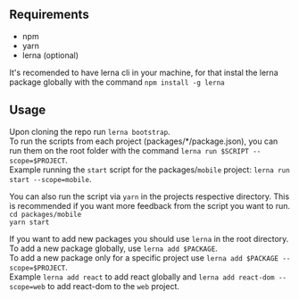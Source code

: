 ## Requirements

* npm
* yarn
* lerna (optional)

It's recomended to have lerna cli in your machine, for that instal the lerna package globally with the command `npm install -g lerna`

## Usage

Upon cloning the repo run `lerna bootstrap`.  
To run the scripts from each project (packages/*/package.json), you can run them on the root folder with the command `lerna run $SCRIPT --scope=$PROJECT`.  
Example running the `start` script for the packages/`mobile` project: `lerna run start --scope=mobile`.

You can also run the script via `yarn` in the projects respective directory. This is recommended if you want more feedback from the script you want to run.  
`cd packages/mobile`  
`yarn start`

If you want to add new packages you should use `lerna` in the root directory.  
To add a new package globally, use `lerna add $PACKAGE`.  
To add a new package only for a specific project use `lerna add $PACKAGE --scope=$PROJECT`.  
Example `lerna add react` to add react globally and `lerna add react-dom --scope=web` to add react-dom to the `web` project.